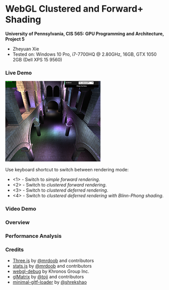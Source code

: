 WebGL Clustered and Forward+ Shading
======================

**University of Pennsylvania, CIS 565: GPU Programming and Architecture, Project 5**

* Zheyuan Xie
* Tested on: Windows 10 Pro, i7-7700HQ @ 2.80GHz, 16GB, GTX 1050 2GB (Dell XPS 15 9560)

### Live Demo

[![](img/thumb.png)](https://zheyuanxie.github.io/Project6-WebGL-Clustered-Deferred-Forward-Plus/)

Use keyboard shortcut to switch between rendering mode:
 - <1> - Switch to *simple forward rendering*.
 - <2> - Switch to *clustered forward rendering*.
 - <3> - Switch to *clustered deferred rendering*.
 - <4> - Switch to *clustered deferred rendering with Blinn-Phong shading*.

### Video Demo

### Overview


### Performance Analysis

### Credits

* [Three.js](https://github.com/mrdoob/three.js) by [@mrdoob](https://github.com/mrdoob) and contributors
* [stats.js](https://github.com/mrdoob/stats.js) by [@mrdoob](https://github.com/mrdoob) and contributors
* [webgl-debug](https://github.com/KhronosGroup/WebGLDeveloperTools) by Khronos Group Inc.
* [glMatrix](https://github.com/toji/gl-matrix) by [@toji](https://github.com/toji) and contributors
* [minimal-gltf-loader](https://github.com/shrekshao/minimal-gltf-loader) by [@shrekshao](https://github.com/shrekshao)
